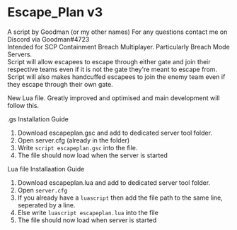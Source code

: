 # Escape_Plan v3
A script by Goodman (or my other names) For any questions contact me on Discord via Goodman#4723    
Intended for SCP Containment Breach Multiplayer. Particularly Breach Mode Servers.  
Script will allow escapees to escape through either gate and join their respective teams even if it is not the gate they're meant to escape from.   
Script will also makes handcuffed escapees to join the enemy team even if they escape through their own gate.   

New Lua file. Greatly improved and optimised and main development will follow this.

.gs Installation Guide
1. Download escapeplan.gsc and add to dedicated server tool folder.  
2. Open server.cfg (already in the folder)
3. Write `script escapeplan.gsc` into the file.
4. The file should now load when the server is started

Lua file Installaation Guide
1. Download escapeplan.lua and add to dedicated server tool folder.
2. Open `server.cfg`
3. If you already have a `luascript` then add the file path to the same line, seperated by a line.
4. Else write `luascript escapeplan.lua` into the file
5. The file should now load when server is started
